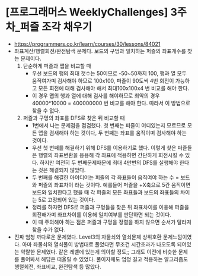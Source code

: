 # [프로그래머스 WeeklyChallenges] 3주차_퍼즐 조각 채우기
- https://programmers.co.kr/learn/courses/30/lessons/84021
- 좌표계산/행렬회전/완전탐색 문제다. 보드의 구멍과 일치하는 퍼즐의 좌표개수를 찾는 문제이다.
  1. 단순하게 퍼즐과 맵을 비교할 때
      - 우선 보드의 행의 최대 갯수는 50이므로 -50~50까지 100, 행과 열 모두 움직여가며 검사해야 하므로 100x100, 퍼즐이 90도씩 4번 회전이 가능하고 모든 회전에 대해 검사해야 해서 최대100x100x4 번 비교를 해야 한다.
      - 이 경우 맵의 행과 열에 대해 검사를 해야하므로 최악의 경우 40000*10000 = 400000000 번 비교를 해야 한다. 따라서 이 방법으로 찾을 수 없다.
  2. 퍼즐과 구멍의 좌표를 DFS로 찾은 뒤 비교할 때
      - 1번에서 나는 문제점을 점검했다. 첫 번째는 퍼즐이 어디있는지 모르므로 모든 맵을 검새해야 하는 것이다, 두 번째는 좌표를 움직이며 검사해야 하는 것이다.
      - 우선 첫 번째를 해결하기 위해 DFS를 이용하기로 했다. 이렇게 찾은 퍼즐들은 행렬의 좌표변환을 응용해 각 좌표에 적용하면 간단하게 회전시킬 수 있다. 하지만 여전히 두 번째문제때문에 최대 4만번의 DFS를 실행해야 한다는 것은 해결되지 않았다.
      - 두 번째를 해결한 아이디어는 퍼즐의 각 좌표들이 움직여야 하는 수 = 보드와 퍼즐의 좌표차이 라는 것이다. 예를들어 퍼즐을 +X축으로 5칸 움직이면 보드와 일치한다고 했을 때 각 퍼즐의 모든 좌표들과 보드의 좌표들의 차이는 5로 고정되어 있는 것이다.
      - 정리를 하자면 DFS로 퍼즐과 구멍들을 찾은 뒤 좌표차이를 이용해 퍼즐을 회전해가며 좌표차이를 이용해 일치여부를 판단하면 되는 것이다.
      - 이 때 주의해야 하는 점은 퍼즐과 구멍을 정렬을 하지 않으면 순서가 달라져 찾을 수가 없다.
- 진짜 엄청 까다로운 문제였다. Level3의 자물쇠와 열쇠문제 상위호환 문제느낌이였다. 아마 좌물쇠와 열쇠풀이 방법대로 풀었다면 무조건 시간초과가 나오도록 되어있는 악랄한 문제였다. 같은 레벨에 있는게 의아할 정도;; 그래도 이전에 비슷한 문제를 풀어봐서 해답은 떠올릴 수 있었다. 풀이자체도 엄청 길고 적용하는 알고리즘도 행렬회전, 좌표비교, 완전탐색 등 많았다.